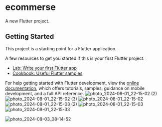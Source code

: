 # ecommerse

A new Flutter project.

## Getting Started

This project is a starting point for a Flutter application.

A few resources to get you started if this is your first Flutter project:

- [Lab: Write your first Flutter app](https://docs.flutter.dev/get-started/codelab)
- [Cookbook: Useful Flutter samples](https://docs.flutter.dev/cookbook)

For help getting started with Flutter development, view the
[online documentation](https://docs.flutter.dev/), which offers tutorials,
samples, guidance on mobile development, and a full API reference.
![photo_2024-08-01_22-15-02 (2)](https://github.com/user-attachments/assets/88a25c7f-0803-4376-b558-65f47166e371)
![photo_2024-08-01_22-15-02 (3)](https://github.com/user-attachments/assets/4bcf7192-7f0e-4f4a-a125-2999a6b476bb)
![photo_2024-08-01_22-15-02](https://github.com/user-attachments/assets/f0991960-8d0a-4d14-bb42-18b0f1332add)
![photo_2024-08-01_22-15-03 (2)](https://github.com/user-attachments/assets/f4b07674-7a8a-49fe-9e0e-4d31a96ace2a)
![photo_2024-08-01_22-15-03](https://github.com/user-attachments/assets/1f5ace08-3f74-46e0-a71e-b8ece3701f0a)
![photo_2024-08-01_22-15-33](https://github.com/user-attachments/assets/1cb02730-5c8a-4460-9bd2-22234f8d0276)

![photo_2024-08-03_08-14-52](https://github.com/user-attachments/assets/ca611c25-1750-4f57-8b96-5058b5391538)

